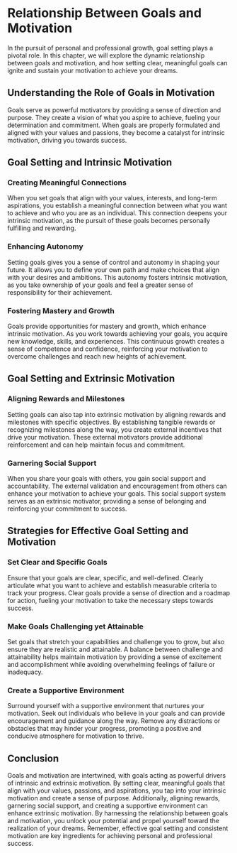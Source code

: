 # Relationship Between Goals and Motivation

In the pursuit of personal and professional growth, goal setting plays a pivotal role. In this chapter, we will explore the dynamic relationship between goals and motivation, and how setting clear, meaningful goals can ignite and sustain your motivation to achieve your dreams.

## Understanding the Role of Goals in Motivation

Goals serve as powerful motivators by providing a sense of direction and purpose. They create a vision of what you aspire to achieve, fueling your determination and commitment. When goals are properly formulated and aligned with your values and passions, they become a catalyst for intrinsic motivation, driving you towards success.

## Goal Setting and Intrinsic Motivation

### Creating Meaningful Connections

When you set goals that align with your values, interests, and long-term aspirations, you establish a meaningful connection between what you want to achieve and who you are as an individual. This connection deepens your intrinsic motivation, as the pursuit of these goals becomes personally fulfilling and rewarding.

### Enhancing Autonomy

Setting goals gives you a sense of control and autonomy in shaping your future. It allows you to define your own path and make choices that align with your desires and ambitions. This autonomy fosters intrinsic motivation, as you take ownership of your goals and feel a greater sense of responsibility for their achievement.

### Fostering Mastery and Growth

Goals provide opportunities for mastery and growth, which enhance intrinsic motivation. As you work towards achieving your goals, you acquire new knowledge, skills, and experiences. This continuous growth creates a sense of competence and confidence, reinforcing your motivation to overcome challenges and reach new heights of achievement.

## Goal Setting and Extrinsic Motivation

### Aligning Rewards and Milestones

Setting goals can also tap into extrinsic motivation by aligning rewards and milestones with specific objectives. By establishing tangible rewards or recognizing milestones along the way, you create external incentives that drive your motivation. These external motivators provide additional reinforcement and can help maintain focus and commitment.

### Garnering Social Support

When you share your goals with others, you gain social support and accountability. The external validation and encouragement from others can enhance your motivation to achieve your goals. This social support system serves as an extrinsic motivator, providing a sense of belonging and reinforcing your commitment to success.

## Strategies for Effective Goal Setting and Motivation

### Set Clear and Specific Goals

Ensure that your goals are clear, specific, and well-defined. Clearly articulate what you want to achieve and establish measurable criteria to track your progress. Clear goals provide a sense of direction and a roadmap for action, fueling your motivation to take the necessary steps towards success.

### Make Goals Challenging yet Attainable

Set goals that stretch your capabilities and challenge you to grow, but also ensure they are realistic and attainable. A balance between challenge and attainability helps maintain motivation by providing a sense of excitement and accomplishment while avoiding overwhelming feelings of failure or inadequacy.

### Create a Supportive Environment

Surround yourself with a supportive environment that nurtures your motivation. Seek out individuals who believe in your goals and can provide encouragement and guidance along the way. Remove any distractions or obstacles that may hinder your progress, promoting a positive and conducive atmosphere for motivation to thrive.

## Conclusion

Goals and motivation are intertwined, with goals acting as powerful drivers of intrinsic and extrinsic motivation. By setting clear, meaningful goals that align with your values, passions, and aspirations, you tap into your intrinsic motivation and create a sense of purpose. Additionally, aligning rewards, garnering social support, and creating a supportive environment can enhance extrinsic motivation. By harnessing the relationship between goals and motivation, you unlock your potential and propel yourself toward the realization of your dreams. Remember, effective goal setting and consistent motivation are key ingredients for achieving personal and professional success.
